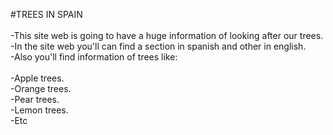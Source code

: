 #TREES IN SPAIN
<br />
<br />-This site web is going to have a huge information of looking after our trees.
<br />    -In the site web you'll can find a section in spanish and other in english.
<br />    -Also you'll find information of trees like:
<br />
<br />        -Apple trees.
<br />        -Orange trees.
<br />        -Pear trees.
<br />        -Lemon trees.
<br />        -Etc

